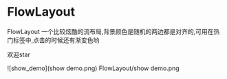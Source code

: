 # FlowLayout
FlowLayout
一个比较炫酷的流布局,背景颜色是随机的两边都是对齐的,可用在热门标签中,点击的时候还有渐变色哟

欢迎star





 ![show_demo](show demo.png)
FlowLayout/show demo.png


